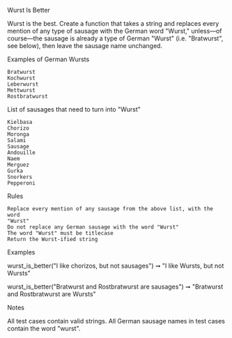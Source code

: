 Wurst Is Better

Wurst is the best. Create a function that takes a string and replaces every 
mention of any type of sausage with the German word "Wurst," unless—of 
course—the sausage is already a type of German "Wurst" (i.e. "Bratwurst", see
below), then leave the sausage name unchanged.

Examples of German Wursts

    Bratwurst
    Kochwurst
    Leberwurst
    Mettwurst
    Rostbratwurst

List of sausages that need to turn into "Wurst"

    Kielbasa
    Chorizo
    Moronga
    Salami
    Sausage
    Andouille
    Naem
    Merguez
    Gurka
    Snorkers
    Pepperoni

Rules

    Replace every mention of any sausage from the above list, with the word 
    "Wurst"
    Do not replace any German sausage with the word "Wurst"
    The word "Wurst" must be titlecase
    Return the Wurst-ified string

Examples

wurst_is_better("I like chorizos, but not sausages") ➞ 
"I like Wursts, but not Wursts"

wurst_is_better("Bratwurst and Rostbratwurst are sausages") ➞ 
"Bratwurst and Rostbratwurst are Wursts"

Notes

All test cases contain valid strings. 
All German sausage names in test cases contain the word "wurst".